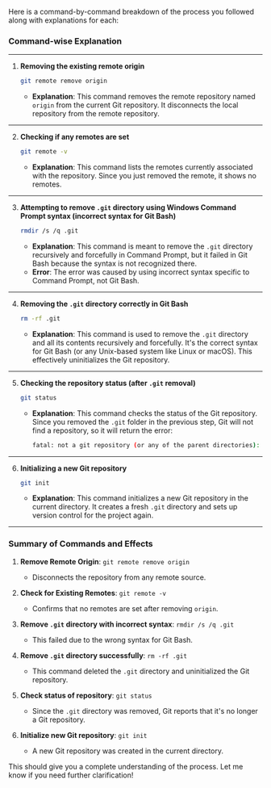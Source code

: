 Here is a command-by-command breakdown of the process you followed along with explanations for each:

### Command-wise Explanation

---

1. **Removing the existing remote origin**  
   ```bash
   git remote remove origin
   ```
   - **Explanation**: This command removes the remote repository named `origin` from the current Git repository. It disconnects the local repository from the remote repository.

---

2. **Checking if any remotes are set**  
   ```bash
   git remote -v
   ```
   - **Explanation**: This command lists the remotes currently associated with the repository. Since you just removed the remote, it shows no remotes.

---

3. **Attempting to remove `.git` directory using Windows Command Prompt syntax (incorrect syntax for Git Bash)**  
   ```bash
   rmdir /s /q .git
   ```
   - **Explanation**: This command is meant to remove the `.git` directory recursively and forcefully in Command Prompt, but it failed in Git Bash because the syntax is not recognized there.
   - **Error**: The error was caused by using incorrect syntax specific to Command Prompt, not Git Bash.

---

4. **Removing the `.git` directory correctly in Git Bash**  
   ```bash
   rm -rf .git
   ```
   - **Explanation**: This command is used to remove the `.git` directory and all its contents recursively and forcefully. It's the correct syntax for Git Bash (or any Unix-based system like Linux or macOS). This effectively uninitializes the Git repository.

---

5. **Checking the repository status (after `.git` removal)**  
   ```bash
   git status
   ```
   - **Explanation**: This command checks the status of the Git repository. Since you removed the `.git` folder in the previous step, Git will not find a repository, so it will return the error:
     ```bash
     fatal: not a git repository (or any of the parent directories): .git
     ```

---

6. **Initializing a new Git repository**  
   ```bash
   git init
   ```
   - **Explanation**: This command initializes a new Git repository in the current directory. It creates a fresh `.git` directory and sets up version control for the project again.

---

### Summary of Commands and Effects

1. **Remove Remote Origin**: `git remote remove origin`  
   - Disconnects the repository from any remote source.

2. **Check for Existing Remotes**: `git remote -v`  
   - Confirms that no remotes are set after removing `origin`.

3. **Remove `.git` directory with incorrect syntax**: `rmdir /s /q .git`  
   - This failed due to the wrong syntax for Git Bash.

4. **Remove `.git` directory successfully**: `rm -rf .git`  
   - This command deleted the `.git` directory and uninitialized the Git repository.

5. **Check status of repository**: `git status`  
   - Since the `.git` directory was removed, Git reports that it's no longer a Git repository.

6. **Initialize new Git repository**: `git init`  
   - A new Git repository was created in the current directory.

This should give you a complete understanding of the process. Let me know if you need further clarification!
